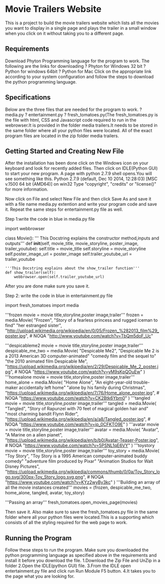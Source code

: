 # Movie Trailers Website #
This is a project to build the movie trailers website which lists all the movies you want to display in a single page and plays the trailer in a small window  when you click on it without taking you to a different page.

## Requirements ##
Download Phyton Programming language for the program to work.
The following are the links for downloading
?    Phyton for Windows 32 bit
?   Python for windows 64bit
?   Python for Mac
Click on the appropriate link according to your system configuration and follow the steps to download the python programming language.

## Specifications ##
Below are the three files that are needed for the program to work.
? media.py
? entertainment.py
? fresh_tomatoes.py(The fresh_tomatoes.py is the file with html, CSS and Javascript code required to run in the webrowser.It is provided in the folder media trailers.It needs to be stored in the same folder where all your python files were located.
All of the exact program files are located in the zip folder media trailers.

## Getting Started and Creating New File ##
After the installation has been done click on the Windows icon on your keyboard and look for recently added files. Then click on IDLE(Python GUI) to start your new program.
A page with python 2.7.9 shell opens.You will see something like this.
Python 2.7.9 (default, Dec 10 2014, 12:28:03) [MSC v.1500 64 bit (AMD64)] on win32
Type "copyright", "credits" or "license()" for more information.
>>> 
 Now click on File and select New File and then click Save As and save it  with a file name media.py extention and write your program code and save it.
Repeat the same steps for entertainment.py file as well.


Step 1:write the code in blue in media.py file

import webbrowser

class Movie():
    ''' This Docstring explains the constructor method,inputs and outputs'''
    def __init__(self, movie_title, movie_storyline,
                 poster_image, trailer_youtube):
        self.title = movie_title
        self.storyline = movie_storyline
        self.poster_image_url = poster_image
        self.trailer_youtube_url = trailer_youtube

    '''This Docstring explains about the show_trailer function'''
    def show_trailer(self):
        webbrowser.open(self.trailer_youtube_url)
        
After you are done make sure you save it.

Step 2: write the code in blue in entertainment.py file

import fresh_tomatoes
import media

'''frozen movie = movie title,storyline,poster image,trailer''' 
frozen = media.Movie(
    "Frozen",
    "Story of a fearless princess and rugged iceman to find"
    "her estranged sister",
    "http://upload.wikimedia.org/wikipedia/en/0/05/Frozen_%282013_film%29_poster.jpg",  # NOQA
    "http://www.youtube.com/watch?v=TbQm5doF_Uc"
    
'''despicableme2 movie = movie title,storyline,poster image,trailer''' 
despicable_me_two = media.Movie(
    "Despicable Me2",
    "Despicable Me 2 is a 2013 American 3D computer-animated"
    "comedy film and the sequel to"
    "the 2010 animated film Despicable Me",
    "https://upload.wikimedia.org/wikipedia/en/2/29/Despicable_Me_2_poster.jpg",  # NOQA
    "https://www.youtube.com/watch?v=yM9sKpQOuEw"
    )                            
'''homealone movie = movie title,storyline,poster image,trailer''' 
home_alone = media.Movie(
    "Home Alone",
    "An eight-year-old trouble-maker accidentally left home"
    "alone by his family during Christmas",
    "https://upload.wikimedia.org/wikipedia/en/7/76/Home_alone_poster.jpg",  # NOQA
    "https://www.youtube.com/watch?v=CK2Btk6Ybm0"
    )
'''tangled movie = movie title,storyline,poster image,trailer'''
tangled = media.Movie(
    "Tangled",
    "Story of Rapunzel with 70 feet of magical golden hair and"
    "most charming bandit Flynn Rider",
    "https://upload.wikimedia.org/wikipedia/en/a/a8/Tangled_poster.jpg",  # NOQA
    "https://www.youtube.com/watch?v=ip_0CFKTO9E"
    )
'''avatar movie = movie title,storyline,poster image,trailer'''
avatar = media.Movie(
    "Avatar",
    "A Marine on a alien pianet",
    "https://upload.wikimedia.org/wikipedia/en/b/b0/Avatar-Teaser-Poster.jpg",  # NOQA
    "https://www.youtube.com/watch?v=5PSNL1qE6VY"
    )
'''toystory movie = movie title,storyline,poster image,trailer'''
toy_story = media.Movie(
    "Toy Story",
    "Toy Story is a 1995 American computer-animated buddy comedy"
    "adventure film produced by Pixar"
    "Animation Studios for Walt Disney Pictures",
    "https://upload.wikimedia.org/wikipedia/commons/thumb/0/0a/Toy_Story_logo.svg/300px-Toy_Story_logo.svg.png",  # NOQA
    "https://www.youtube.com/watch?v=KYz2wyBy3kc"
    )
'''Building an array of all the movie instances created'''
movies = (frozen, despicable_me_two, home_alone, tangled, avatar, toy_story)


'''Passing an array''' 
fresh_tomatoes.open_movies_page(movies)

Then save it.
Also make sure to save the fresh_tomatoes.py file in the same folder where all your python files were located.This is a supporting which consists of all the styling required for the web page to work.

## Running the Program ##
Follow these steps to run the program. 
Make sure you downloaded the python programming language as specified above in the requirements and install it before you download the file.
1.Download the Zip File and UnZip in a folder
2.Open the IDLE(python GUI) file.
3.From the IDLE open entertainment.py file and click run Run Module F5 button.
4.It takes you to the page what you are looking for.
